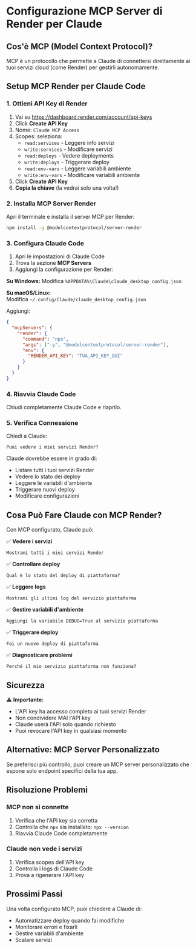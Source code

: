 # Configurazione MCP Server di Render per Claude

## Cos'è MCP (Model Context Protocol)?

MCP è un protocollo che permette a Claude di connettersi direttamente ai tuoi servizi cloud (come Render) per gestirli autonomamente.

## Setup MCP Render per Claude Code

### 1. Ottieni API Key di Render

1. Vai su https://dashboard.render.com/account/api-keys
2. Click **Create API Key**
3. Nome: `Claude MCP Access`
4. Scopes: seleziona:
   - `read:services` - Leggere info servizi
   - `write:services` - Modificare servizi  
   - `read:deploys` - Vedere deployments
   - `write:deploys` - Triggerare deploy
   - `read:env-vars` - Leggere variabili ambiente
   - `write:env-vars` - Modificare variabili ambiente
5. Click **Create API Key**
6. **Copia la chiave** (la vedrai solo una volta!)

### 2. Installa MCP Server Render

Apri il terminale e installa il server MCP per Render:

```bash
npm install -g @modelcontextprotocol/server-render
```

### 3. Configura Claude Code

1. Apri le impostazioni di Claude Code
2. Trova la sezione **MCP Servers**
3. Aggiungi la configurazione per Render:

**Su Windows:**
Modifica `%APPDATA%\Claude\claude_desktop_config.json`

**Su macOS/Linux:**  
Modifica `~/.config/Claude/claude_desktop_config.json`

Aggiungi:

```json
{
  "mcpServers": {
    "render": {
      "command": "npx",
      "args": ["-y", "@modelcontextprotocol/server-render"],
      "env": {
        "RENDER_API_KEY": "TUA_API_KEY_QUI"
      }
    }
  }
}
```

### 4. Riavvia Claude Code

Chiudi completamente Claude Code e riaprilo.

### 5. Verifica Connessione

Chiedi a Claude:

```
Puoi vedere i miei servizi Render?
```

Claude dovrebbe essere in grado di:
- Listare tutti i tuoi servizi Render
- Vedere lo stato dei deploy
- Leggere le variabili d'ambiente  
- Triggerare nuovi deploy
- Modificare configurazioni

## Cosa Può Fare Claude con MCP Render?

Con MCP configurato, Claude può:

✅ **Vedere i servizi**
```
Mostrami tutti i miei servizi Render
```

✅ **Controllare deploy**
```
Qual è lo stato del deploy di piattaforma?
```

✅ **Leggere logs**
```
Mostrami gli ultimi log del servizio piattaforma
```

✅ **Gestire variabili d'ambiente**
```
Aggiungi la variabile DEBUG=True al servizio piattaforma
```

✅ **Triggerare deploy**
```
Fai un nuovo deploy di piattaforma
```

✅ **Diagnosticare problemi**
```
Perché il mio servizio piattaforma non funziona?
```

## Sicurezza

⚠️ **Importante:**
- L'API key ha accesso completo ai tuoi servizi Render
- Non condividere MAI l'API key
- Claude userà l'API solo quando richiesto
- Puoi revocare l'API key in qualsiasi momento

## Alternative: MCP Server Personalizzato

Se preferisci più controllo, puoi creare un MCP server personalizzato che espone solo endpoint specifici della tua app.

## Risoluzione Problemi

### MCP non si connette
1. Verifica che l'API key sia corretta
2. Controlla che `npx` sia installato: `npx --version`
3. Riavvia Claude Code completamente

### Claude non vede i servizi
1. Verifica scopes dell'API key
2. Controlla i logs di Claude Code
3. Prova a rigenerare l'API key

## Prossimi Passi

Una volta configurato MCP, puoi chiedere a Claude di:
- Automatizzare deploy quando fai modifiche
- Monitorare errori e fixarli
- Gestire variabili d'ambiente
- Scalare servizi

